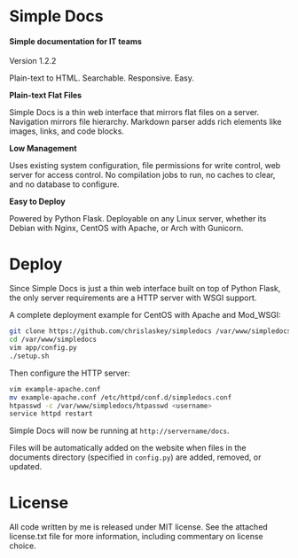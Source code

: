 Simple Docs
================================================================================

#### Simple documentation for IT teams

Version 1.2.2

Plain-text to HTML. Searchable. Responsive. Easy.

**Plain-text Flat Files**

Simple Docs is a thin web interface that mirrors flat files on a server.
Navigation mirrors file hierarchy. Markdown parser adds rich elements like
images, links, and code blocks.

**Low Management**

Uses existing system configuration, file permissions for write control, web
server for access control. No compilation jobs to run, no caches to clear, and
no database to configure.

**Easy to Deploy**

Powered by Python Flask. Deployable on any Linux server, whether its Debian
with Nginx, CentOS with Apache, or Arch with Gunicorn.


Deploy
================================================================================

Since Simple Docs is just a thin web interface built on top of Python Flask,
the only server requirements are a HTTP server with WSGI support.

A complete deployment example for CentOS with Apache and Mod_WSGI:

```sh
git clone https://github.com/chrislaskey/simpledocs /var/www/simpledocs
cd /var/www/simpledocs
vim app/config.py
./setup.sh
```

Then configure the HTTP server:

```sh
vim example-apache.conf
mv example-apache.conf /etc/httpd/conf.d/simpledocs.conf
htpasswd -c /var/www/simpledocs/htpasswd <username>
service httpd restart
```

Simple Docs will now be running at `http://servername/docs`.

Files will be automatically added on the website when files in the documents
directory (specified in `config.py`) are added, removed, or updated.


License
================================================================================

All code written by me is released under MIT license. See the attached
license.txt file for more information, including commentary on license choice.
